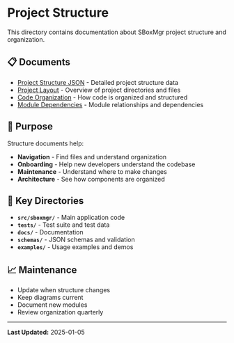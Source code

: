 # Project Structure

This directory contains documentation about SBoxMgr project structure and organization.

## 📋 Documents

- [Project Structure JSON](project-structure.json) - Detailed project structure data
- [Project Layout](project-layout.md) - Overview of project directories and files
- [Code Organization](code-organization.md) - How code is organized and structured
- [Module Dependencies](module-dependencies.md) - Module relationships and dependencies

## 🎯 Purpose

Structure documents help:
- **Navigation** - Find files and understand organization
- **Onboarding** - Help new developers understand the codebase
- **Maintenance** - Understand where to make changes
- **Architecture** - See how components are organized

## 📁 Key Directories

- **`src/sboxmgr/`** - Main application code
- **`tests/`** - Test suite and test data
- **`docs/`** - Documentation
- **`schemas/`** - JSON schemas and validation
- **`examples/`** - Usage examples and demos

## 📈 Maintenance

- Update when structure changes
- Keep diagrams current
- Document new modules
- Review organization quarterly

---

**Last Updated:** 2025-01-05 